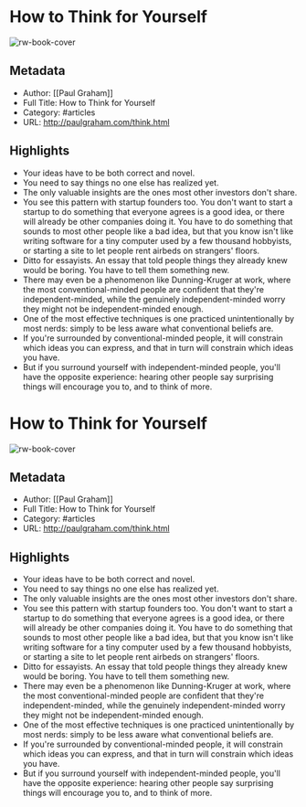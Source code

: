 # How to Think for Yourself

![rw-book-cover](https://readwise-assets.s3.amazonaws.com/static/images/article4.6bc1851654a0.png)

## Metadata
- Author: [[Paul Graham]]
- Full Title: How to Think for Yourself
- Category: #articles
- URL: http://paulgraham.com/think.html

## Highlights
- Your ideas have to be both correct and novel.
- You need to say things no one else has realized yet.
- The only valuable insights are the ones most other investors don't share.
- You see this pattern with startup founders too. You don't want to start a startup to do something that everyone agrees is a good idea, or there will already be other companies doing it. You have to do something that sounds to most other people like a bad idea, but that you know isn't like writing software for a tiny computer used by a few thousand hobbyists, or starting a site to let people rent airbeds on strangers' floors.
- Ditto for essayists. An essay that told people things they already knew would be boring. You have to tell them something new.
- There may even be a phenomenon like Dunning-Kruger at work, where the most conventional-minded people are confident that they're independent-minded, while the genuinely independent-minded worry they might not be independent-minded enough.
- One of the most effective techniques is one practiced unintentionally by most nerds: simply to be less aware what conventional beliefs are.
- If you're surrounded by conventional-minded people, it will constrain which ideas you can express, and that in turn will constrain which ideas you have.
- But if you surround yourself with independent-minded people, you'll have the opposite experience: hearing other people say surprising things will encourage you to, and to think of more.
# How to Think for Yourself

![rw-book-cover](https://readwise-assets.s3.amazonaws.com/static/images/article4.6bc1851654a0.png)

## Metadata
- Author: [[Paul Graham]]
- Full Title: How to Think for Yourself
- Category: #articles
- URL: http://paulgraham.com/think.html

## Highlights
- Your ideas have to be both correct and novel.
- You need to say things no one else has realized yet.
- The only valuable insights are the ones most other investors don't share.
- You see this pattern with startup founders too. You don't want to start a startup to do something that everyone agrees is a good idea, or there will already be other companies doing it. You have to do something that sounds to most other people like a bad idea, but that you know isn't like writing software for a tiny computer used by a few thousand hobbyists, or starting a site to let people rent airbeds on strangers' floors.
- Ditto for essayists. An essay that told people things they already knew would be boring. You have to tell them something new.
- There may even be a phenomenon like Dunning-Kruger at work, where the most conventional-minded people are confident that they're independent-minded, while the genuinely independent-minded worry they might not be independent-minded enough.
- One of the most effective techniques is one practiced unintentionally by most nerds: simply to be less aware what conventional beliefs are.
- If you're surrounded by conventional-minded people, it will constrain which ideas you can express, and that in turn will constrain which ideas you have.
- But if you surround yourself with independent-minded people, you'll have the opposite experience: hearing other people say surprising things will encourage you to, and to think of more.
